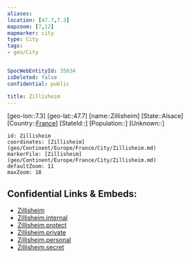 ```yaml
---
aliases: 
location: [47.7,7.3]
mapzoom: [7,12] 
mapmarker: city 
type: City
tags:
- geo/City


SpocWebEntityId: 35834
isDeleted: false
confidential: public

title: Zillisheim
---
```

[geo-lon::7.3]
[geo-lat::47.7]
[name::Zillisheim]
[State::Alsace]
[Country::[France](geo/Continent/Europe/France.md)]
[StateId::]
[Population::]
[Unknown::]


```leaflet
id: Zillisheim
coordinates: [Zillisheim](geo/Continent/Europe/France/City/Zillisheim.md)
markerFile: [Zillisheim](geo/Continent/Europe/France/City/Zillisheim.md)
defaultZoom: 11 
maxZoom: 18
```


## Confidential Links & Embeds: 
- [Zillisheim](../../../../../../_public/geo/Continent/Europe/France/City/Zillisheim.md) 
- [Zillisheim.internal](../../../../../../_internal/geo/Continent/Europe/France/City/Zillisheim.internal.md) 
- [Zillisheim.protect](../../../../../../_protect/geo/Continent/Europe/France/City/Zillisheim.protect.md) 
- [Zillisheim.private](../../../../../../_private/geo/Continent/Europe/France/City/Zillisheim.private.md) 
- [Zillisheim.personal](../../../../../../_personal/geo/Continent/Europe/France/City/Zillisheim.personal.md) 
- [Zillisheim.secret](../../../../../../_secret/geo/Continent/Europe/France/City/Zillisheim.secret.md) 
